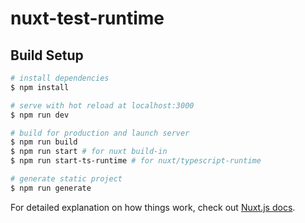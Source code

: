 # nuxt-test-runtime

## Build Setup

```bash
# install dependencies
$ npm install

# serve with hot reload at localhost:3000
$ npm run dev

# build for production and launch server
$ npm run build
$ npm run start # for nuxt build-in
$ npm run start-ts-runtime # for nuxt/typescript-runtime

# generate static project
$ npm run generate
```

For detailed explanation on how things work, check out [Nuxt.js docs](https://nuxtjs.org).
